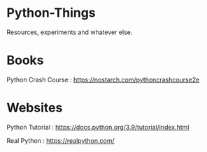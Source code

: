 # Python-Things
Resources, experiments and whatever else.


# Books
Python Crash Course : https://nostarch.com/pythoncrashcourse2e

# Websites
Python Tutorial : https://docs.python.org/3.9/tutorial/index.html

Real Python : https://realpython.com/